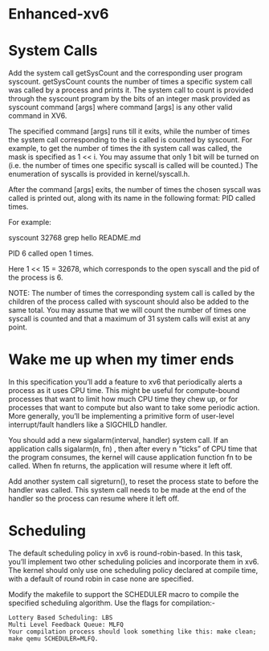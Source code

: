 # Enhanced-xv6

#  System Calls
Add the system call getSysCount and the corresponding user program syscount. getSysCount counts the number of times a specific system call was called by a process and prints it. The system call to count is provided through the syscount program by the bits of an integer mask provided as syscount <mask> command [args] where command [args] is any other valid command in XV6.

The specified command [args] runs till it exits, while the number of times the system call corresponding to the <mask> is called is counted by syscount. For example, to get the number of times the ith system call was called, the mask is specified as 1 << i. You may assume that only 1 bit will be turned on (i.e. the number of times one specific syscall is called will be counted.) The enumeration of syscalls is provided in kernel/syscall.h.

After the command [args] exits, the number of times the chosen syscall was called is printed out, along with its name in the following format: PID <caller pid> called <syscall name> <n> times. 

For example:

syscount 32768 grep hello README.md

PID 6 called open 1 times.


Here 1 << 15 = 32678, which corresponds to the open syscall and the pid of the process is 6.

NOTE: The number of times the corresponding system call is called by the children of the process called with syscount should also be added to the same total. You may assume that we will count the number of times one syscall is counted and that a maximum of 31 system calls will exist at any point.

# Wake me up when my timer ends

In this specification you’ll add a feature to xv6 that periodically alerts a process as it uses CPU time. This might be useful for compute-bound processes that want to limit how much CPU time they chew up, or for processes that want to compute but also want to take some periodic action. More generally, you’ll be implementing a primitive form of user-level interrupt/fault handlers like a SIGCHILD handler.

You should add a new sigalarm(interval, handler) system call. If an application calls sigalarm(n, fn) , then after every n  ”ticks” of CPU time that the program consumes, the kernel will cause application function fn  to be called. When fn  returns, the application will resume where it left off.

Add another system call sigreturn(), to reset the process state to before the handler was called. This system call needs to be made at the end of the handler so the process can resume where it left off.


# Scheduling
The default scheduling policy in xv6 is round-robin-based. In this task, you’ll implement two other scheduling policies and incorporate them in xv6. The kernel should only use one scheduling policy declared at compile time, with a default of round robin in case none are specified.

Modify the makefile to support the SCHEDULER macro to compile the specified scheduling algorithm. Use the flags for compilation:-

    Lottery Based Scheduling: LBS
    Multi Level Feedback Queue: MLFQ
    Your compilation process should look something like this: make clean; make qemu SCHEDULER=MLFQ.
